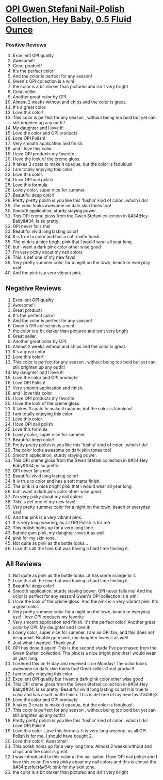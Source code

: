 # [OPI Gwen Stefani Nail-Polish Collection, Hey Baby, 0.5 Fluid Ounce](https://products.checkmycream.com/products/OPI-Gwen-Stefani-Nail-Polish-Collection-Hey-Baby-0.5-Fluid-Ounce.html)

### Positive Reviews

<ol>
      <li>Excellent OPI quality</li>
      <li>Awesome!!</li>
      <li>Great product!</li>
      <li>It&#x27;s the perfect color!  </li>
      <li>And the color is perfect for any season!  </li>
      <li>Gwen&#x27;s OPI collection is a win!</li>
      <li>the color is a bit darker than pictured and isn&#x27;t very bright</li>
      <li>Great seller.</li>
      <li>Another great color by OPI.  </li>
      <li>Almost 2 weeks without and chips and the color is great.</li>
      <li>It&#x27;s a great color.</li>
      <li>Love this color!!</li>
      <li>This color is perfect for any season , without being too bold but yet can still brighten up any outfit!</li>
      <li>My daughter and I love it!</li>
      <li>Love the color and OPI products!</li>
      <li>Love OPI Polish!</li>
      <li>Very smooth application and finish.  </li>
      <li>and I love this color.</li>
      <li>I love OPI products my favorite</li>
      <li>I love the look of the creme gloss.</li>
      <li>It takes 3 coats to make it opaque, but the color is fabulous!</li>
      <li>I am totally enjoying this color</li>
      <li>Love this color.</li>
      <li>I love OPI nail polish</li>
      <li>Love this formula.</li>
      <li>Lovely color, super nice for summer.</li>
      <li>Beautiful deep color!</li>
      <li>Pretty pretty polish is you like this &#x27;fushia&#x27; kind of color...which I do!  </li>
      <li>The color looks awesome on dark skin tones too!</li>
      <li>Smooth application, sturdy staying power.  </li>
      <li>This OPI creme gloss from the Gwen Stefani collection in &amp;#34;Hey Baby&amp;#34; is so pretty!</li>
      <li>OPI never fails me!</li>
      <li>Beautiful vivid long lasting color!</li>
      <li>It is true to color and has a soft matte finish.</li>
      <li>The pink is a nice bright pink that I would wear all year long.</li>
      <li>but I want a dark pink color other wise good</li>
      <li>I&#x27;m very picky about my nail colors</li>
      <li>This is def one of my new favs!</li>
      <li>Very pretty summer color for a night on the town, beach or everyday use!</li>
      <li>And the pink is a very vibrant pink.</li>
</ol>


<h2>Negative Reviews</h2>
<ol>
<li> Excellent OPI quality</li>
<li> Awesome!!</li>
<li> Great product!</li>
<li> It&#x27;s the perfect color!  </li>
<li> And the color is perfect for any season!  </li>
<li> Gwen&#x27;s OPI collection is a win!</li>
<li> the color is a bit darker than pictured and isn&#x27;t very bright</li>
<li> Great seller.</li>
<li> Another great color by OPI.  </li>
<li> Almost 2 weeks without and chips and the color is great.</li>
<li> It&#x27;s a great color.</li>
<li> Love this color!!</li>
<li> This color is perfect for any season , without being too bold but yet can still brighten up any outfit!</li>
<li> My daughter and I love it!</li>
<li> Love the color and OPI products!</li>
<li> Love OPI Polish!</li>
<li> Very smooth application and finish.  </li>
<li> and I love this color.</li>
<li> I love OPI products my favorite</li>
<li> I love the look of the creme gloss.</li>
<li> It takes 3 coats to make it opaque, but the color is fabulous!</li>
<li> I am totally enjoying this color</li>
<li> Love this color.</li>
<li> I love OPI nail polish</li>
<li> Love this formula.</li>
<li> Lovely color, super nice for summer.</li>
<li> Beautiful deep color!</li>
<li> Pretty pretty polish is you like this &#x27;fushia&#x27; kind of color...which I do!  </li>
<li> The color looks awesome on dark skin tones too!</li>
<li> Smooth application, sturdy staying power.  </li>
<li> This OPI creme gloss from the Gwen Stefani collection in &amp;#34;Hey Baby&amp;#34; is so pretty!</li>
<li> OPI never fails me!</li>
<li> Beautiful vivid long lasting color!</li>
<li> It is true to color and has a soft matte finish.</li>
<li> The pink is a nice bright pink that I would wear all year long.</li>
<li> but I want a dark pink color other wise good</li>
<li> I&#x27;m very picky about my nail colors</li>
<li> This is def one of my new favs!</li>
<li> Very pretty summer color for a night on the town, beach or everyday use!</li>
<li> And the pink is a very vibrant pink.</li>
<li> It is very long wearing, as all OPI Polish is for me.</li>
<li> This polish holds up for a very long time.</li>
<li> Bubble gum pink, my daughter loves it as well</li>
<li> pink for my skin tone.</li>
<li> Not quite as pink as the bottle looks...</li>
<li> I use this all the time but was having a hard time finding it.</li>
</ol>

<h2>All Reviews</h2>

<ol>
    <li> Not quite as pink as the bottle looks...it has some orange to it.</li>
    <li> I use this all the time but was having a hard time finding it.</li>
    <li> Beautiful deep color!</li>
    <li> Smooth application, sturdy staying power.  OPI never fails me! And the color is perfect for any season!  Gwen&#x27;s OPI collection is a win!</li>
    <li> I love the look of the creme gloss. And the pink is a very vibrant pink. It&#x27;s a great color.</li>
    <li> Very pretty summer color for a night on the town, beach or everyday use! I love OPI products my favorite</li>
    <li> Very smooth application and finish.  It&#x27;s the perfect color!  Another great color by OPI.  My daughter and I love it!</li>
    <li> Lovely color, super nice for summer. I am an OPI fan, and this does not disappoint. Bubble gum pink, my daughter loves it as well</li>
    <li> Just what I wanted.  Thank you!</li>
    <li> OPI has done it again! This is the second shade I&#x27;ve purchased from the Gwen Stefani collection. The pink is a nice bright pink that I would wear all year long.</li>
    <li> I ordered this on Friday and received it on Monday! The color looks awesome on dark skin tones too! Great seller. Great product!</li>
    <li> I am totally enjoying this color</li>
    <li> Excellent OPI quality but I want a dark pink color other wise good</li>
    <li> This OPI creme gloss from the Gwen Stefani collection in &amp;#34;Hey Baby&amp;#34; is so pretty! Beautiful vivid long lasting color! It is true to color and has a soft matte finish. This is def one of my new favs! &amp;#60;3</li>
    <li> Love the color and OPI products!</li>
    <li> It takes 3 coats to make it opaque, but the color is fabulous!</li>
    <li> This color is perfect for any season , without being too bold but yet can still brighten up any outfit!</li>
    <li> Pretty pretty polish is you like this &#x27;fushia&#x27; kind of color...which I do!  Love OPI Polish!</li>
    <li> Love this color. Love this formula. It is very long wearing, as all OPI Polish is for me. I should have bought 2.</li>
    <li> Love this color!! Awesome!!</li>
    <li> This polish holds up for a very long time. Almost 2 weeks without and chips and the color is great.</li>
    <li> I was introduced to this color at the nail salon. I love OPI nail polish and I love this color. I&#x27;m very picky about my nail colors and this is almost the &amp;#34;perfect&amp;#34; pink for my skin tone.</li>
    <li> the color is a bit darker than pictured and isn&#x27;t very bright</li>
</ol>




